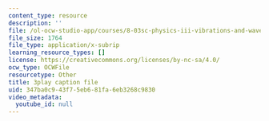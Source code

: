 ```yaml
---
content_type: resource
description: ''
file: /ol-ocw-studio-app/courses/8-03sc-physics-iii-vibrations-and-waves-fall-2016/347ba0c943f75eb681fa6eb3268c9830_cZAM2Co3tzo.vtt
file_size: 1764
file_type: application/x-subrip
learning_resource_types: []
license: https://creativecommons.org/licenses/by-nc-sa/4.0/
ocw_type: OCWFile
resourcetype: Other
title: 3play caption file
uid: 347ba0c9-43f7-5eb6-81fa-6eb3268c9830
video_metadata:
  youtube_id: null
---
```

